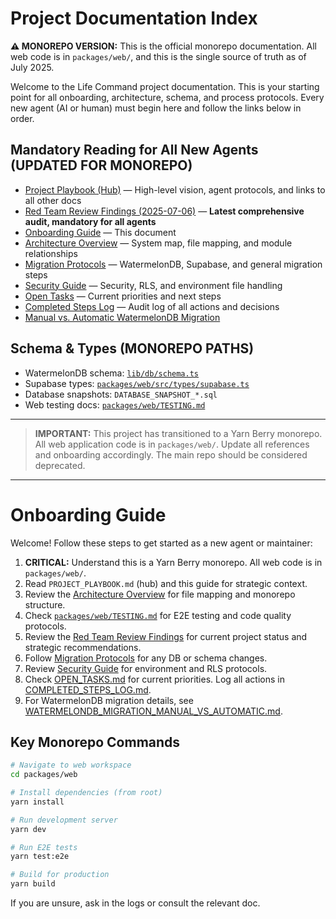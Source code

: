 # Project Documentation Index

**⚠️ MONOREPO VERSION:** This is the official monorepo documentation. All web code is in `packages/web/`, and this is the single source of truth as of July 2025.

Welcome to the Life Command project documentation. This is your starting point for all onboarding, architecture, schema, and process protocols. Every new agent (AI or human) must begin here and follow the links below in order.

## Mandatory Reading for All New Agents (UPDATED FOR MONOREPO)
- [Project Playbook (Hub)](PROJECT_PLAYBOOK.md) — High-level vision, agent protocols, and links to all other docs  
- [Red Team Review Findings (2025-07-06)](RED_TEAM_REVIEW_FINDINGS_2025-07-06.md) — **Latest comprehensive audit, mandatory for all agents**
- [Onboarding Guide](ONBOARDING_GUIDE.md) — This document
- [Architecture Overview](ARCHITECTURE_OVERVIEW.md) — System map, file mapping, and module relationships
- [Migration Protocols](MIGRATION_PROTOCOLS.md) — WatermelonDB, Supabase, and general migration steps
- [Security Guide](SECURITY_GUIDE.md) — Security, RLS, and environment file handling
- [Open Tasks](OPEN_TASKS.md) — Current priorities and next steps
- [Completed Steps Log](COMPLETED_STEPS_LOG.md) — Audit log of all actions and decisions
- [Manual vs. Automatic WatermelonDB Migration](WATERMELONDB_MIGRATION_MANUAL_VS_AUTOMATIC.md)

## Schema & Types (MONOREPO PATHS)
- WatermelonDB schema: [`lib/db/schema.ts`](lib/db/schema.ts)
- Supabase types: [`packages/web/src/types/supabase.ts`](packages/web/src/types/supabase.ts)
- Database snapshots: `DATABASE_SNAPSHOT_*.sql`
- Web testing docs: [`packages/web/TESTING.md`](packages/web/TESTING.md)

---

> **IMPORTANT:** This project has transitioned to a Yarn Berry monorepo. All web application code is in `packages/web/`. Update all references and onboarding accordingly. The main repo should be considered deprecated.

---

# Onboarding Guide

Welcome! Follow these steps to get started as a new agent or maintainer:

1. **CRITICAL:** Understand this is a Yarn Berry monorepo. All web code is in `packages/web/`.
2. Read `PROJECT_PLAYBOOK.md` (hub) and this guide for strategic context.
3. Review the [Architecture Overview](ARCHITECTURE_OVERVIEW.md) for file mapping and monorepo structure.
4. Check [`packages/web/TESTING.md`](packages/web/TESTING.md) for E2E testing and code quality protocols.
5. Review the [Red Team Review Findings](RED_TEAM_REVIEW_FINDINGS_2025-07-06.md) for current project status and strategic recommendations.
6. Follow [Migration Protocols](MIGRATION_PROTOCOLS.md) for any DB or schema changes.
7. Review [Security Guide](SECURITY_GUIDE.md) for environment and RLS protocols.
8. Check [OPEN_TASKS.md](OPEN_TASKS.md) for current priorities. Log all actions in [COMPLETED_STEPS_LOG.md](COMPLETED_STEPS_LOG.md).
9. For WatermelonDB migration details, see [WATERMELONDB_MIGRATION_MANUAL_VS_AUTOMATIC.md](WATERMELONDB_MIGRATION_MANUAL_VS_AUTOMATIC.md).

## Key Monorepo Commands
```bash
# Navigate to web workspace
cd packages/web

# Install dependencies (from root)
yarn install

# Run development server
yarn dev

# Run E2E tests
yarn test:e2e

# Build for production
yarn build
```

If you are unsure, ask in the logs or consult the relevant doc.
